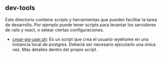 ## dev-tools

Este directorio contiene scripts y herramientas que pueden facilitar la tarea de desarrollo. Por ejemplo puede tener scripts para levantar los servidores de rails y react, o setear ciertas configuraciones.

 - [crear-pg-user.sh](https://github.com/wyeworks/pis-wyehome/blob/master/dev-tools/crear-pg-user.sh): Es un script que crea el usuario wyehome en una instancia local de postgres. Debería ser necesario ejecutarlo una única vez. Más detalles dentro del propio script.

